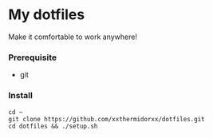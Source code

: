 # My dotfiles

Make it comfortable to work anywhere!

### Prerequisite
* git

### Install
```
cd ~
git clone https://github.com/xxthermidorxx/dotfiles.git
cd dotfiles && ./setup.sh
```
